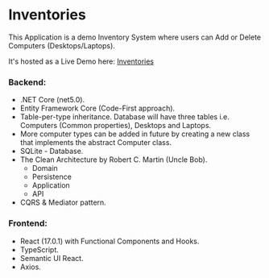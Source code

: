 # Inventories

This Application is a demo Inventory System where users can Add or Delete Computers (Desktops/Laptops).

It's hosted as a Live Demo here: [Inventories](https://inventories.eleagues.online/)

### Backend:
- .NET Core (net5.0).
- Entity Framework Core (Code-First approach).
- Table-per-type inheritance. Database will have three tables i.e. Computers (Common properties), Desktops and Laptops.
- More computer types can be added in future by creating a new class that implements the abstract Computer class.
- SQLite - Database.
- The Clean Architecture by Robert C. Martin (Uncle Bob).
  - Domain
  - Persistence
  - Application
  - API
- CQRS & Mediator pattern.

### Frontend:
- React (17.0.1) with Functional Components and Hooks.
- TypeScript.
- Semantic UI React.
- Axios.
